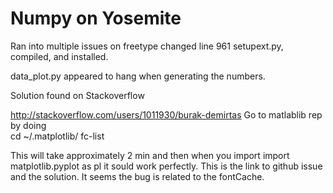 Numpy on Yosemite
==================

Ran into multiple issues on freetype
	changed line 961 setupext.py, compiled, and installed. 

data_plot.py appeared to hang when generating the numbers. 

Solution found on Stackoverflow

http://stackoverflow.com/users/1011930/burak-demirtas
Go to matlablib rep by doing  
    cd  ~/.matplotlib/
    fc-list

This will take approximately 2 min and then when you import import matplotlib.pyplot as pl it sould work perfectly. This is the link to github issue and the solution. It seems the bug is related to the fontCache.